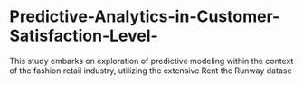 # Predictive-Analytics-in-Customer-Satisfaction-Level-
This study embarks on exploration of predictive modeling within the context of the fashion retail industry, utilizing the extensive Rent the Runway datase
